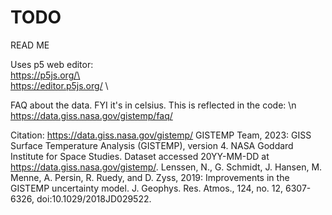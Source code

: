 # TODO
READ ME

Uses p5 web editor:  
https://p5js.org/\  
https://editor.p5js.org/ \

FAQ about the data. FYI it's in celsius. This is reflected in the code: \n
https://data.giss.nasa.gov/gistemp/faq/

Citation: https://data.giss.nasa.gov/gistemp/
GISTEMP Team, 2023: GISS Surface Temperature Analysis (GISTEMP), version 4. NASA Goddard Institute for Space Studies. Dataset accessed 20YY-MM-DD at https://data.giss.nasa.gov/gistemp/.
Lenssen, N., G. Schmidt, J. Hansen, M. Menne, A. Persin, R. Ruedy, and D. Zyss, 2019: Improvements in the GISTEMP uncertainty model. J. Geophys. Res. Atmos., 124, no. 12, 6307-6326, doi:10.1029/2018JD029522.
